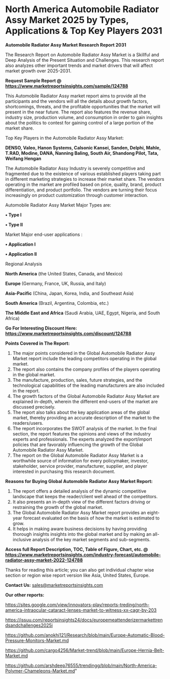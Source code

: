 # North America Automobile Radiator Assy Market 2025 by Types, Applications & Top Key Players 2031

<strong>Automobile Radiator Assy Market Research Report 2031</strong>

The Research Report on Automobile Radiator Assy Market is a Skillful and Deep Analysis of the Present Situation and Challenges. This research report also analyzes other important trends and market drivers that will affect market growth over 2025-2031.

<strong>Request Sample Report @ <a href=https://www.marketreportsinsights.com/sample/124788>https://www.marketreportsinsights.com/sample/124788</a></strong>

This Automobile Radiator Assy market report aims to provide all the participants and the vendors will all the details about growth factors, shortcomings, threats, and the profitable opportunities that the market will present in the near future. The report also features the revenue share, industry size, production volume, and consumption in order to gain insights about the politics to contest for gaining control of a large portion of the market share.

Top Key Players in the Automobile Radiator Assy Market:

<strong>DENSO, Valeo, Hanon Systems, Calsonic Kansei, Sanden, Delphi, Mahle, T.RAD, Modine, DANA, Nanning Baling, South Air, Shandong Pilot, Tata, Weifang Hengan</strong>

The Automobile Radiator Assy Industry is severely competitive and fragmented due to the existence of various established players taking part in different marketing strategies to increase their market share. The vendors operating in the market are profiled based on price, quality, brand, product differentiation, and product portfolio. The vendors are turning their focus increasingly on product customization through customer interaction.

Automobile Radiator Assy Market Major Types are:

<strong>• Type I

• Type II</strong>

Market Major end-user applications :

<strong>• Application I

• Application II</strong>

Regional Analysis

</u><strong><b>North America</b></strong> (the United States, Canada, and Mexico)

<strong><b>Europe </b></strong>(Germany, France, UK, Russia, and Italy)

<strong><b>Asia-Pacific</b></strong> (China, Japan, Korea, India, and Southeast Asia)

<strong><b>South America</b></strong> (Brazil, Argentina, Colombia, etc.)

<strong><b>The Middle East and Africa</b></strong> (Saudi Arabia, UAE, Egypt, Nigeria, and South Africa)

<strong>Go For Interesting Discount Here: <a href=https://www.marketreportsinsights.com/discount/124788>https://www.marketreportsinsights.com/discount/124788</a></strong>

<strong>Points Covered in The Report:</strong>
<ol>
  <li>The major points considered in the Global Automobile Radiator Assy Market report include the leading competitors operating in the global market.</li>
  <li>The report also contains the company profiles of the players operating in the global market.</li>
  <li>The manufacture, production, sales, future strategies, and the technological capabilities of the leading manufacturers are also included in the report.</li>
  <li>The growth factors of the Global Automobile Radiator Assy Market are explained in-depth, wherein the different end-users of the market are discussed precisely.</li>
  <li>The report also talks about the key application areas of the global market, thereby providing an accurate description of the market to the readers/users.</li>
  <li>The report incorporates the SWOT analysis of the market. In the final section, the report features the opinions and views of the industry experts and professionals. The experts analyzed the export/import policies that are favorably influencing the growth of the Global Automobile Radiator Assy Market.</li>
  <li>The report on the Global Automobile Radiator Assy Market is a worthwhile source of information for every policymaker, investor, stakeholder, service provider, manufacturer, supplier, and player interested in purchasing this research document.</li>
</ol>
<strong>Reasons for Buying Global Automobile Radiator Assy Market Report:</strong>

<ol>
  <li>The report offers a detailed analysis of the dynamic competitive landscape that keeps the reader/client well ahead of the competitors.</li>
  <li>It also presents an in-depth view of the different factors driving or restraining the growth of the global market.</li>
  <li>The Global Automobile Radiator Assy Market report provides an eight-year forecast evaluated on the basis of how the market is estimated to grow.</li>
  <li>It helps in making aware business decisions by having providing thorough insights insights into the global market and by making an all-inclusive analysis of the key market segments and sub-segments.</li>
</ol>
<strong>Access full Report Description, TOC, Table of Figure, Chart, etc. @ <a href=https://www.marketreportsinsights.com/industry-forecast/automobile-radiator-assy-market-2022-124788>https://www.marketreportsinsights.com/industry-forecast/automobile-radiator-assy-market-2022-124788</a></strong>


Thanks for reading this article; you can also get individual chapter wise section or region wise report version like Asia, United States, Europe.

<strong>Contact Us:</strong>
sales@marketreportsinsights.com

<strong>Our other reports:</strong>

<a href=https://sites.google.com/view/innovators-play/reports-treding/north-america-intraocular-cataract-lenses-market-to-witness-xx-cagr-by-203>https://sites.google.com/view/innovators-play/reports-treding/north-america-intraocular-cataract-lenses-market-to-witness-xx-cagr-by-203</a>

<a href=https://issuu.com/reportsinsights24/docs/europemeattenderizermarkettrendsandchallenges2025i>https://issuu.com/reportsinsights24/docs/europemeattenderizermarkettrendsandchallenges2025i</a>

<a href=https://github.com/anokhi121/Research/blob/main/Europe-Automatic-Blood-Pressure-Monitors-Market.md>https://github.com/anokhi121/Research/blob/main/Europe-Automatic-Blood-Pressure-Monitors-Market.md</a>

<a href=https://github.com/cargo4256/Market-trend/blob/main/Europe-Hernia-Belt-Market.md>https://github.com/cargo4256/Market-trend/blob/main/Europe-Hernia-Belt-Market.md</a>

<a href=https://github.com/arshdeep76555/trendingg/blob/main/North-America-Polymer-Chameleons-Market.md>https://github.com/arshdeep76555/trendingg/blob/main/North-America-Polymer-Chameleons-Market.md</a>"
